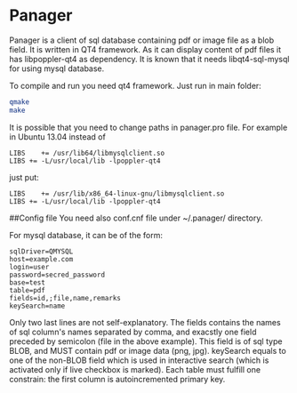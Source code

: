 # Panager
Panager is a client of sql database containing pdf or image file as a blob field. It
is written in QT4 framework. As it can display content of pdf files
it has libpoppler-qt4 as dependency. 
It is known that it needs libqt4-sql-mysql for using mysql database.

To compile and run you need qt4 framework. Just run in main folder:

```bash
qmake
make
```

It is possible that you need to change paths in panager.pro file. For example in Ubuntu 13.04
instead of

```
LIBS    += /usr/lib64/libmysqlclient.so
LIBS += -L/usr/local/lib -lpoppler-qt4
```


just put:

```
LIBS    += /usr/lib/x86_64-linux-gnu/libmysqlclient.so
LIBS += -L/usr/local/lib -lpoppler-qt4
```
##Config file
You need also conf.cnf file under ~/.panager/ directory.

For mysql database, it can be of the form:

```
sqlDriver=QMYSQL
host=example.com
login=user
password=secred_password
base=test
table=pdf
fields=id,;file,name,remarks
keySearch=name
```
Only two last lines are not self-explanatory.
The fields  contains the names of sql column's names separated by comma, and exacstly one field preceded by semicolon
(file in the above example). This field is of sql type BLOB, and MUST contain pdf or image data (png, jpg).
keySearch equals to one of the non-BLOB field which is used in interactive search (which is activated only
 if live checkbox is marked). Each table must fulfill one constrain: the first column is autoincremented primary key.


